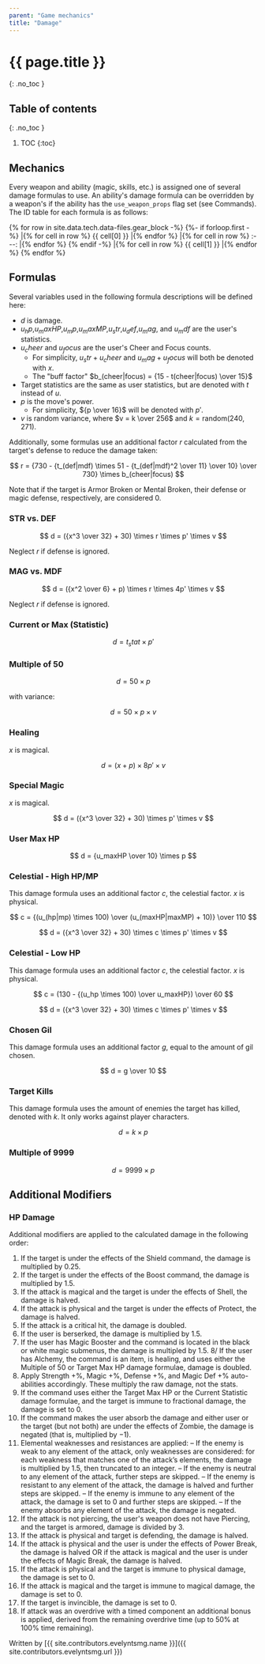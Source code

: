 ```yaml
---
parent: "Game mechanics"
title: "Damage"
---
```

# {{ page.title }}
{: .no_toc }

## Table of contents
{: .no_toc }

1. TOC
{:toc}

## Mechanics
Every weapon and ability (magic, skills, etc.) is assigned one of several damage formulas to use. An ability's damage formula can be overridden by a weapon's if the ability has the `use_weapon_props` flag set (see Commands). The ID table for each formula is as follows:

{% for row in site.data.tech.data-files.gear_block -%}
{%- if forloop.first -%}
|{% for cell in row %} {{ cell[0] }} |{% endfor %}
|{% for cell in row %} :---: |{% endfor %}
{% endif -%}
|{% for cell in row %} {{ cell[1] }} |{% endfor %}
{% endfor %}

## Formulas
Several variables used in the following formula descriptions will be defined here:
- $d$ is damage.
- $u_hp$,$u_maxHP$,$u_mp$,$u_maxMP$,$u_str$,$u_def$,$u_mag$, and $u_mdf$ are the user's statistics.
- $u_cheer$ and $u_focus$ are the user's Cheer and Focus counts.
	- For simplicity, $u_str + u_cheer$ and $u_mag + u_focus$ will both be denoted with $x$.
	- The "buff factor" $b_(cheer|focus) = {15 - t(cheer|focus) \over 15}$
- Target statistics are the same as user statistics, but are denoted with $t$ instead of $u$.
- $p$ is the move's power.
	- For simplicity, ${p \over 16}$ will be denoted with $p'$.
- $v$ is random variance, where $v = k \over 256$ and $k = \text{random}(240,271)$.

Additionally, some formulas use an additional factor $r$ calculated from the target's defense to reduce the damage taken:

$$ r = {730 - {t_(def|mdf) \times 51 - {t_(def|mdf)^2 \over 11} \over 10} \over 730} \times b_(cheer|focus) $$

Note that if the target is Armor Broken or Mental Broken, their defense or magic defense, respectively, are considered 0.

### STR vs. DEF
$$ d = ({x^3 \over 32} + 30) \times r \times p' \times v $$

Neglect $r$ if defense is ignored.

### MAG vs. MDF
$$ d = ({x^2 \over 6} + p) \times r \times 4p' \times v $$

Neglect $r$ if defense is ignored.

### Current or Max (Statistic)
$$ d = t_stat \times p' $$

### Multiple of 50
$$ d = 50 \times p $$

with variance:

$$ d = 50 \times p \times v $$

### Healing
$x$ is magical.

$$ d = (x + p) \times 8p' \times v $$

### Special Magic
$x$ is magical.

$$ d = ({x^3 \over 32} + 30) \times p' \times v $$

### User Max HP
$$ d = {u_maxHP \over 10} \times p $$

### Celestial - High HP/MP
This damage formula uses an additional factor $c$, the celestial factor.
$x$ is physical.

$$ c = {(u_(hp|mp) \times 100) \over (u_(maxHP|maxMP) + 10)} \over 110 $$

$$ d = ({x^3 \over 32} + 30) \times c \times p' \times v $$

### Celestial - Low HP
This damage formula uses an additional factor $c$, the celestial factor.
$x$ is physical.

$$ c = (130 - {(u_hp \times 100) \over u_maxHP}) \over 60 $$

$$ d = ({x^3 \over 32} + 30) \times c \times p' \times v $$

### Chosen Gil
This damage formula uses an additional factor $g$, equal to the amount of gil chosen.

$$ d = g \over 10 $$

### Target Kills
This damage formula uses the amount of enemies the target has killed, denoted with $k$. It only works against player characters.

$$ d = k \times p $$

### Multiple of 9999

$$ d = 9999 \times p $$

## Additional Modifiers
### HP Damage
Additional modifiers are applied to the calculated damage in the following order:
1. If the target is under the effects of the Shield command, the damage is multiplied by 0.25.
2. If the target is under the effects of the Boost command, the damage is multiplied by 1.5.
3. If the attack is magical and the target is under the effects of Shell, the damage is halved.
4. If the attack is physical and the target is under the effects of Protect, the damage is halved.
5. If the attack is a critical hit, the damage is doubled.
6. If the user is berserked, the damage is multiplied by 1.5.
7. If the user has Magic Booster and the command is located in the black or white magic submenus, the damage is multipled by 1.5.
8/ If the user has Alchemy, the command is an item, is healing, and uses either the Multiple of 50 or Target Max HP damage formulae, damage is doubled.
9. Apply Strength +%, Magic +%, Defense +%, and Magic Def +% auto-abilities accordingly. These multiply the raw damage, not the stats.
10. If the command uses either the Target Max HP or the Current Statistic damage formulae, and the target is immune to fractional damage, the damage is set to 0.
11. If the command makes the user absorb the damage and either user or the target (but not both) are under the effects of Zombie, the damage is negated (that is, multiplied by −1).
12. Elemental weaknesses and resistances are applied:
	– If the enemy is weak to any element of the attack, only weaknesses are considered: for each weakness that matches one of the attack’s elements, the damage is multiplied by 1.5, then truncated to an integer.
	– If the enemy is neutral to any element of the attack, further steps are skipped.
	– If the enemy is resistant to any element of the attack, the damage is halved and further steps are skipped.
	– If the enemy is immune to any element of the attack, the damage is set to 0 and further steps are skipped.
	– If the enemy absorbs any element of the attack, the damage is negated.
13. If the attack is not piercing, the user's weapon does not have Piercing, and the target is armored, damage is divided by 3.
14. If the attack is physical and target is defending, the damage is halved.
15. If the attack is physical and the user is under the effects of Power Break, the damage is halved OR if the attack is magical and the user is under the effects of Magic Break, the damage is halved.
16. If the attack is physical and the target is immune to physical damage, the damage is set to 0.
17. If the attack is magical and the target is immune to magical damage, the damage is set to 0.
18. If the target is invincible, the damage is set to 0.
19. If attack was an overdrive with a timed component an additional bonus is applied, derived from the remaining overdrive time (up to 50% at 100% time remaining).

Written by [{{ site.contributors.evelyntsmg.name }}]({{ site.contributors.evelyntsmg.url }})